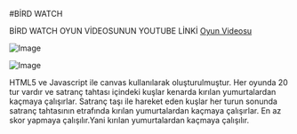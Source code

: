  #BİRD WATCH

 BİRD WATCH OYUN VİDEOSUNUN YOUTUBE LİNKİ 
 [Oyun Videosu](https://www.youtube.com/watch?v=AxUuG2Yco5E)


 ![Image](https://github.com/user-attachments/assets/f7d7a3ca-5e5b-43d7-a0d4-a8c03cc833c1)

 ![Image](https://github.com/user-attachments/assets/7164232d-33d5-4a60-87e4-d4ec9a39485a) 


 HTML5 ve Javascript ile canvas kullanılarak oluşturulmuştur.
 Her oyunda 20 tur vardır ve satranç tahtası içindeki kuşlar kenarda kırılan yumurtalardan kaçmaya çalışırlar.
 Satranç taşı ile hareket eden kuşlar her turun sonunda satranç tahtasının etrafında kırılan yumurtalardan kaçmaya çalışırlar.
 En az skor yapmaya çalışılır.Yani kırılan yumurtalardan kaçmaya çalışılır.


